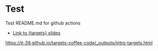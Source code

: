 # Test

Test README.md for github actions

- [Link to {targets} slides](https://jt-39.github.io/targets-coffee-code/intro-targets.html#/title-slide)


https://jt-39.github.io/targets-coffee-code/_outputs/intro-targets.html